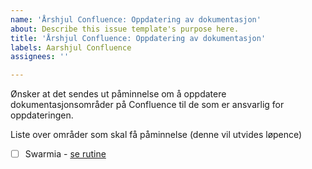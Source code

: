```yaml
---
name: 'Årshjul Confluence: Oppdatering av dokumentasjon'
about: Describe this issue template's purpose here.
title: 'Årshjul Confluence: Oppdatering av dokumentasjon'
labels: Aarshjul Confluence
assignees: ''

---
```


Ønsker at det sendes ut påminnelse om å oppdatere dokumentasjonsområder på Confluence til de som er ansvarlig for oppdateringen.

Liste over områder som skal få påminnelse (denne vil utvides løpence)
-[ ] Swarmia - [se rutine](https://digdir.atlassian.net/wiki/spaces/BTSS/pages/3523215432/Swarmia_?atlOrigin=eyJpIjoiYjJkZmZjNzllZDkxNGMyNTkxNjFhYWJjYjk2MjM3YTkiLCJwIjoiYyJ9)
